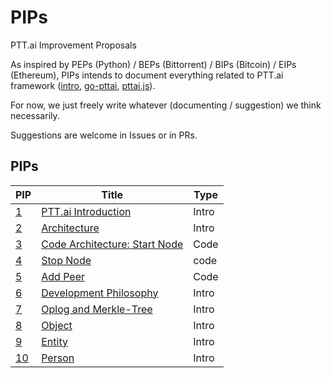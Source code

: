 PIPs
==========
PTT.ai Improvement Proposals

As inspired by PEPs (Python) / BEPs (Bittorrent) / BIPs (Bitcoin) / EIPs (Ethereum),
PIPs intends to document everything related to PTT.ai framework ([intro](https://docs.google.com/presentation/d/1p84VUW7dsWIvf_QBrmCVOYS_SQ6F0tkt5zG0vuMYnUA/edit#slide=id.p), [go-pttai](https://github.com/ailabstw/go-pttai), [pttai.js](https://github.com/ailabstw/pttai.js)).

For now, we just freely write whatever (documenting / suggestion) we think necessarily.

Suggestions are welcome in Issues or in PRs.

PIPs
-----

PIP | Title | Type
--- | --- | ---
 [1](https://github.com/ailabstw/PIPs/blob/master/PIP-0001.md) | [PTT.ai Introduction](https://github.com/ailabstw/PIPs/blob/master/PIP-0001.md) | Intro
 [2](https://github.com/ailabstw/PIPs/blob/master/PIP-0002.md) | [Architecture](https://github.com/ailabstw/PIPs/blob/master/PIP-0002.md) | Intro
 [3](https://github.com/ailabstw/PIPs/blob/master/PIP-0003.md) | [Code Architecture: Start Node](https://github.com/ailabstw/PIPs/blob/master/PIP-0003.md) | Code
 [4](https://github.com/ailabstw/PIPs/blob/master/PIP-0004.md) | [Stop Node](https://github.com/ailabstw/PIPs/blob/master/PIP-0004.md) | code
 [5](https://github.com/ailabstw/PIPs/blob/master/PIP-0005.md) | [Add Peer](https://github.com/ailabstw/PIPs/blob/master/PIP-0005.md) | Code
 [6](https://github.com/ailabstw/PIPs/blob/master/PIP-0006.md) | [Development Philosophy](https://github.com/ailabstw/PIPs/blob/master/PIP-0006.md) | Intro
 [7](https://github.com/ailabstw/PIPs/blob/master/PIP-0007.md) | [Oplog and Merkle-Tree](https://github.com/ailabstw/PIPs/blob/master/PIP-0007.md) | Intro
 [8](https://github.com/ailabstw/PIPs/blob/master/PIP-0008.md) | [Object](https://github.com/ailabstw/PIPs/blob/master/PIP-0008.md) | Intro
 [9](https://github.com/ailabstw/PIPs/blob/master/PIP-0009.md) | [Entity](https://github.com/ailabstw/PIPs/blob/master/PIP-0009.md) | Intro
 [10](https://github.com/ailabstw/PIPs/blob/master/PIP-0010.md) | [Person](https://github.com/ailabstw/PIPs/blob/master/PIP-0010.md) | Intro
